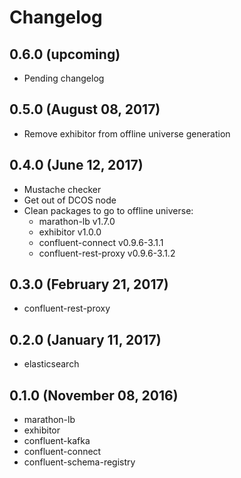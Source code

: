 # Changelog

## 0.6.0 (upcoming)

* Pending changelog

## 0.5.0 (August 08, 2017)

* Remove exhibitor from offline universe generation

## 0.4.0 (June 12, 2017)

* Mustache checker
* Get out of DCOS node
* Clean packages to go to offline universe:
	* marathon-lb v1.7.0
	* exhibitor v1.0.0
	* confluent-connect v0.9.6-3.1.1
	* confluent-rest-proxy v0.9.6-3.1.2

## 0.3.0 (February 21, 2017)

* confluent-rest-proxy

## 0.2.0 (January 11, 2017)

* elasticsearch

## 0.1.0 (November 08, 2016)

* marathon-lb
* exhibitor
* confluent-kafka
* confluent-connect
* confluent-schema-registry
